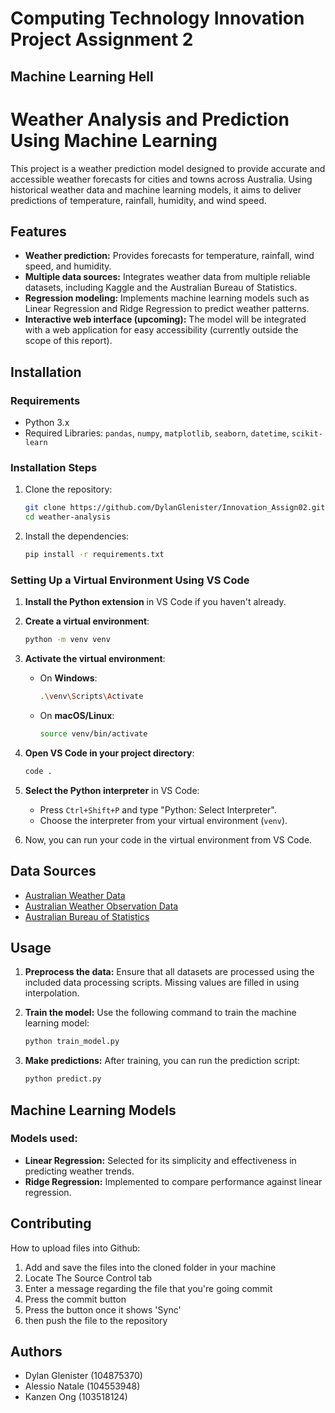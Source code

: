 # Computing Technology Innovation Project Assignment 2
## Machine Learning Hell


# Weather Analysis and Prediction Using Machine Learning

This project is a weather prediction model designed to provide accurate and accessible weather forecasts for cities and towns across Australia. Using historical weather data and machine learning models, it aims to deliver predictions of temperature, rainfall, humidity, and wind speed.

## Features
- **Weather prediction:** Provides forecasts for temperature, rainfall, wind speed, and humidity.
- **Multiple data sources:** Integrates weather data from multiple reliable datasets, including Kaggle and the Australian Bureau of Statistics.
- **Regression modeling:** Implements machine learning models such as Linear Regression and Ridge Regression to predict weather patterns.
- **Interactive web interface (upcoming):** The model will be integrated with a web application for easy accessibility (currently outside the scope of this report).

## Installation

### Requirements
- Python 3.x
- Required Libraries: `pandas`, `numpy`, `matplotlib`, `seaborn`, `datetime`, `scikit-learn`

### Installation Steps
1. Clone the repository:
   ```bash
   git clone https://github.com/DylanGlenister/Innovation_Assign02.git
   cd weather-analysis
   ```

2. Install the dependencies:
   ```bash
   pip install -r requirements.txt
   ```

### Setting Up a Virtual Environment Using VS Code

1. **Install the Python extension** in VS Code if you haven't already.
   
2. **Create a virtual environment**:
   ```bash
   python -m venv venv
   ```

3. **Activate the virtual environment**:
   - On **Windows**:
     ```bash
     .\venv\Scripts\Activate
     ```
   - On **macOS/Linux**:
     ```bash
     source venv/bin/activate
     ```

4. **Open VS Code in your project directory**:
   ```bash
   code .
   ```

5. **Select the Python interpreter** in VS Code:
   - Press `Ctrl+Shift+P` and type "Python: Select Interpreter".
   - Choose the interpreter from your virtual environment (`venv`).

6. Now, you can run your code in the virtual environment from VS Code.

## Data Sources
- [Australian Weather Data](https://www.kaggle.com/datasets/manidevesh/weather-data-set-australia)
- [Australian Weather Observation Data](https://www.kaggle.com/datasets/alcheng10/bom-weather-observation-data-select-stations)
- [Australian Bureau of Statistics](https://www.abs.gov.au/)

## Usage

1. **Preprocess the data:**
   Ensure that all datasets are processed using the included data processing scripts. Missing values are filled in using interpolation.

2. **Train the model:**
   Use the following command to train the machine learning model:
   ```bash
   python train_model.py
   ```

3. **Make predictions:**
   After training, you can run the prediction script:
   ```bash
   python predict.py
   ```

## Machine Learning Models

### Models used:
- **Linear Regression:** Selected for its simplicity and effectiveness in predicting weather trends.
- **Ridge Regression:** Implemented to compare performance against linear regression.

## Contributing

How to upload files into Github:
1. Add and save the files into the cloned folder in your machine
2. Locate The Source Control tab
3. Enter a message regarding the file that you're going commit
4. Press the commit button
5. Press the button once it shows 'Sync'
6. then push the file to the repository

## Authors

- Dylan Glenister (104875370)
- Alessio Natale (104553948)
- Kanzen Ong (103518124)
